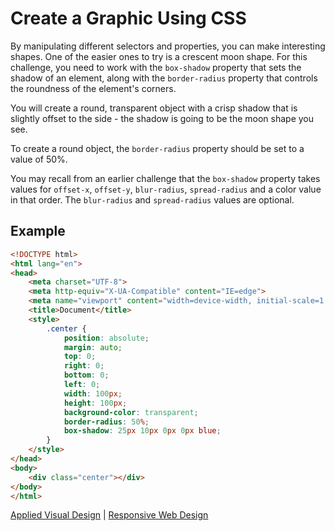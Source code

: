 # Create a Graphic Using CSS

By manipulating different selectors and properties, you can make interesting shapes. One of the easier ones to try is a crescent moon shape. For this challenge, you need to work with the `box-shadow` property that sets the shadow of an element, along with the `border-radius` property that controls the roundness of the element's corners.

You will create a round, transparent object with a crisp shadow that is slightly offset to the side - the shadow is going to be the moon shape you see.

To create a round object, the `border-radius` property should be set to a value of 50%.

You may recall from an earlier challenge that the `box-shadow` property takes values for `offset-x`, `offset-y`, `blur-radius`, `spread-radius` and a color value in that order. The `blur-radius` and `spread-radius` values are optional.

## Example

```HTML
<!DOCTYPE html>
<html lang="en">
<head>
    <meta charset="UTF-8">
    <meta http-equiv="X-UA-Compatible" content="IE=edge">
    <meta name="viewport" content="width=device-width, initial-scale=1.0">
    <title>Document</title>
    <style>
        .center {
            position: absolute;
            margin: auto;
            top: 0;
            right: 0;
            bottom: 0;
            left: 0;
            width: 100px;
            height: 100px;
            background-color: transparent;
            border-radius: 50%;
            box-shadow: 25px 10px 0px 0px blue;
        }
    </style>
</head>
<body>
    <div class="center"></div>
</body>
</html>
```

[Applied Visual Design](/responsive-web-design/applied-visual-design.md) | [Responsive Web Design](/responsive-web-design.md)
